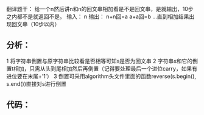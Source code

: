 翻译题干：
给一个n然后讲n和n的回文串相加看是不是回文串，是就输出，10步之内都不是就返回不是。
输入：
n
输出：
n+n回=a
a+a回=b
...直到相加结果出现回文串（10步以内）
## 分析：
1 将字符串倒置与原字符串⽐较看是否相等可知s是否为回⽂串
2 字符串s和它的倒置t相加，只需从头到尾相加然后再倒置（记得要处理最后⼀个进位carry，如果有进位要在末尾+’1’）
3 倒置可采⽤algorithm头⽂件⾥⾯的函数reverse(s.begin(), s.end())直接对s进⾏倒置
## 代码：